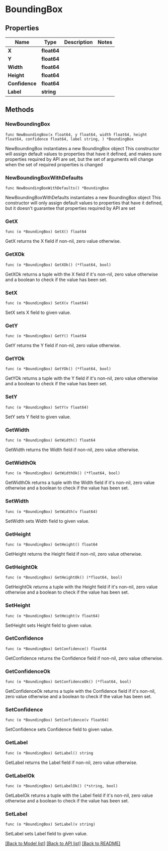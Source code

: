 # BoundingBox

## Properties

Name | Type | Description | Notes
------------ | ------------- | ------------- | -------------
**X** | **float64** |  | 
**Y** | **float64** |  | 
**Width** | **float64** |  | 
**Height** | **float64** |  | 
**Confidence** | **float64** |  | 
**Label** | **string** |  | 

## Methods

### NewBoundingBox

`func NewBoundingBox(x float64, y float64, width float64, height float64, confidence float64, label string, ) *BoundingBox`

NewBoundingBox instantiates a new BoundingBox object
This constructor will assign default values to properties that have it defined,
and makes sure properties required by API are set, but the set of arguments
will change when the set of required properties is changed

### NewBoundingBoxWithDefaults

`func NewBoundingBoxWithDefaults() *BoundingBox`

NewBoundingBoxWithDefaults instantiates a new BoundingBox object
This constructor will only assign default values to properties that have it defined,
but it doesn't guarantee that properties required by API are set

### GetX

`func (o *BoundingBox) GetX() float64`

GetX returns the X field if non-nil, zero value otherwise.

### GetXOk

`func (o *BoundingBox) GetXOk() (*float64, bool)`

GetXOk returns a tuple with the X field if it's non-nil, zero value otherwise
and a boolean to check if the value has been set.

### SetX

`func (o *BoundingBox) SetX(v float64)`

SetX sets X field to given value.


### GetY

`func (o *BoundingBox) GetY() float64`

GetY returns the Y field if non-nil, zero value otherwise.

### GetYOk

`func (o *BoundingBox) GetYOk() (*float64, bool)`

GetYOk returns a tuple with the Y field if it's non-nil, zero value otherwise
and a boolean to check if the value has been set.

### SetY

`func (o *BoundingBox) SetY(v float64)`

SetY sets Y field to given value.


### GetWidth

`func (o *BoundingBox) GetWidth() float64`

GetWidth returns the Width field if non-nil, zero value otherwise.

### GetWidthOk

`func (o *BoundingBox) GetWidthOk() (*float64, bool)`

GetWidthOk returns a tuple with the Width field if it's non-nil, zero value otherwise
and a boolean to check if the value has been set.

### SetWidth

`func (o *BoundingBox) SetWidth(v float64)`

SetWidth sets Width field to given value.


### GetHeight

`func (o *BoundingBox) GetHeight() float64`

GetHeight returns the Height field if non-nil, zero value otherwise.

### GetHeightOk

`func (o *BoundingBox) GetHeightOk() (*float64, bool)`

GetHeightOk returns a tuple with the Height field if it's non-nil, zero value otherwise
and a boolean to check if the value has been set.

### SetHeight

`func (o *BoundingBox) SetHeight(v float64)`

SetHeight sets Height field to given value.


### GetConfidence

`func (o *BoundingBox) GetConfidence() float64`

GetConfidence returns the Confidence field if non-nil, zero value otherwise.

### GetConfidenceOk

`func (o *BoundingBox) GetConfidenceOk() (*float64, bool)`

GetConfidenceOk returns a tuple with the Confidence field if it's non-nil, zero value otherwise
and a boolean to check if the value has been set.

### SetConfidence

`func (o *BoundingBox) SetConfidence(v float64)`

SetConfidence sets Confidence field to given value.


### GetLabel

`func (o *BoundingBox) GetLabel() string`

GetLabel returns the Label field if non-nil, zero value otherwise.

### GetLabelOk

`func (o *BoundingBox) GetLabelOk() (*string, bool)`

GetLabelOk returns a tuple with the Label field if it's non-nil, zero value otherwise
and a boolean to check if the value has been set.

### SetLabel

`func (o *BoundingBox) SetLabel(v string)`

SetLabel sets Label field to given value.



[[Back to Model list]](../README.md#documentation-for-models) [[Back to API list]](../README.md#documentation-for-api-endpoints) [[Back to README]](../README.md)


